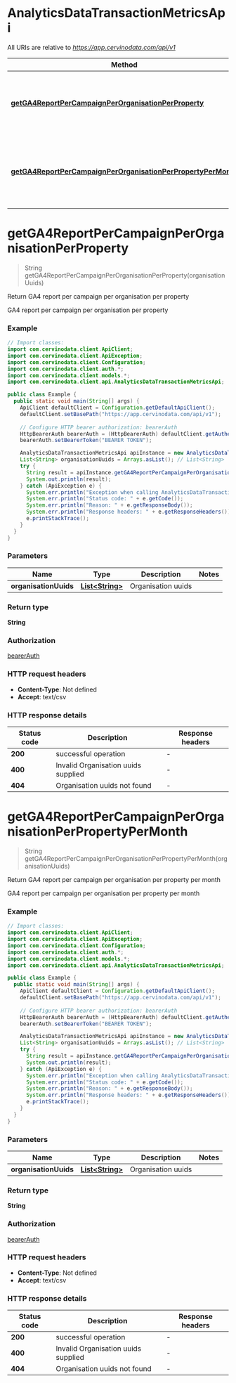 # AnalyticsDataTransactionMetricsApi

All URIs are relative to *https://app.cervinodata.com/api/v1*

| Method | HTTP request | Description |
|------------- | ------------- | -------------|
| [**getGA4ReportPerCampaignPerOrganisationPerProperty**](AnalyticsDataTransactionMetricsApi.md#getGA4ReportPerCampaignPerOrganisationPerProperty) | **GET** /data/ga4-report-per-campaign-per-organisation-per-property/{organisationUuids} | Return GA4 report per campaign per organisation per property |
| [**getGA4ReportPerCampaignPerOrganisationPerPropertyPerMonth**](AnalyticsDataTransactionMetricsApi.md#getGA4ReportPerCampaignPerOrganisationPerPropertyPerMonth) | **GET** /data/ga4-report-per-campaign-per-organisation-per-property-per-month/{organisationUuids} | Return GA4 report per campaign per organisation per property per month |


<a id="getGA4ReportPerCampaignPerOrganisationPerProperty"></a>
# **getGA4ReportPerCampaignPerOrganisationPerProperty**
> String getGA4ReportPerCampaignPerOrganisationPerProperty(organisationUuids)

Return GA4 report per campaign per organisation per property

GA4 report per campaign per organisation per property

### Example
```java
// Import classes:
import com.cervinodata.client.ApiClient;
import com.cervinodata.client.ApiException;
import com.cervinodata.client.Configuration;
import com.cervinodata.client.auth.*;
import com.cervinodata.client.models.*;
import com.cervinodata.client.api.AnalyticsDataTransactionMetricsApi;

public class Example {
  public static void main(String[] args) {
    ApiClient defaultClient = Configuration.getDefaultApiClient();
    defaultClient.setBasePath("https://app.cervinodata.com/api/v1");
    
    // Configure HTTP bearer authorization: bearerAuth
    HttpBearerAuth bearerAuth = (HttpBearerAuth) defaultClient.getAuthentication("bearerAuth");
    bearerAuth.setBearerToken("BEARER TOKEN");

    AnalyticsDataTransactionMetricsApi apiInstance = new AnalyticsDataTransactionMetricsApi(defaultClient);
    List<String> organisationUuids = Arrays.asList(); // List<String> | Organisation uuids
    try {
      String result = apiInstance.getGA4ReportPerCampaignPerOrganisationPerProperty(organisationUuids);
      System.out.println(result);
    } catch (ApiException e) {
      System.err.println("Exception when calling AnalyticsDataTransactionMetricsApi#getGA4ReportPerCampaignPerOrganisationPerProperty");
      System.err.println("Status code: " + e.getCode());
      System.err.println("Reason: " + e.getResponseBody());
      System.err.println("Response headers: " + e.getResponseHeaders());
      e.printStackTrace();
    }
  }
}
```

### Parameters

| Name | Type | Description  | Notes |
|------------- | ------------- | ------------- | -------------|
| **organisationUuids** | [**List&lt;String&gt;**](String.md)| Organisation uuids | |

### Return type

**String**

### Authorization

[bearerAuth](../README.md#bearerAuth)

### HTTP request headers

 - **Content-Type**: Not defined
 - **Accept**: text/csv

### HTTP response details
| Status code | Description | Response headers |
|-------------|-------------|------------------|
| **200** | successful operation |  -  |
| **400** | Invalid Organisation uuids supplied |  -  |
| **404** | Organisation uuids not found |  -  |

<a id="getGA4ReportPerCampaignPerOrganisationPerPropertyPerMonth"></a>
# **getGA4ReportPerCampaignPerOrganisationPerPropertyPerMonth**
> String getGA4ReportPerCampaignPerOrganisationPerPropertyPerMonth(organisationUuids)

Return GA4 report per campaign per organisation per property per month

GA4 report per campaign per organisation per property per month

### Example
```java
// Import classes:
import com.cervinodata.client.ApiClient;
import com.cervinodata.client.ApiException;
import com.cervinodata.client.Configuration;
import com.cervinodata.client.auth.*;
import com.cervinodata.client.models.*;
import com.cervinodata.client.api.AnalyticsDataTransactionMetricsApi;

public class Example {
  public static void main(String[] args) {
    ApiClient defaultClient = Configuration.getDefaultApiClient();
    defaultClient.setBasePath("https://app.cervinodata.com/api/v1");
    
    // Configure HTTP bearer authorization: bearerAuth
    HttpBearerAuth bearerAuth = (HttpBearerAuth) defaultClient.getAuthentication("bearerAuth");
    bearerAuth.setBearerToken("BEARER TOKEN");

    AnalyticsDataTransactionMetricsApi apiInstance = new AnalyticsDataTransactionMetricsApi(defaultClient);
    List<String> organisationUuids = Arrays.asList(); // List<String> | Organisation uuids
    try {
      String result = apiInstance.getGA4ReportPerCampaignPerOrganisationPerPropertyPerMonth(organisationUuids);
      System.out.println(result);
    } catch (ApiException e) {
      System.err.println("Exception when calling AnalyticsDataTransactionMetricsApi#getGA4ReportPerCampaignPerOrganisationPerPropertyPerMonth");
      System.err.println("Status code: " + e.getCode());
      System.err.println("Reason: " + e.getResponseBody());
      System.err.println("Response headers: " + e.getResponseHeaders());
      e.printStackTrace();
    }
  }
}
```

### Parameters

| Name | Type | Description  | Notes |
|------------- | ------------- | ------------- | -------------|
| **organisationUuids** | [**List&lt;String&gt;**](String.md)| Organisation uuids | |

### Return type

**String**

### Authorization

[bearerAuth](../README.md#bearerAuth)

### HTTP request headers

 - **Content-Type**: Not defined
 - **Accept**: text/csv

### HTTP response details
| Status code | Description | Response headers |
|-------------|-------------|------------------|
| **200** | successful operation |  -  |
| **400** | Invalid Organisation uuids supplied |  -  |
| **404** | Organisation uuids not found |  -  |

